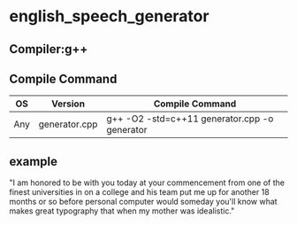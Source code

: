 # english_speech_generator

## Compiler:g++

## Compile Command

| OS | Version | Compile Command |
| --- | --- | --- |
|  Any | generator.cpp | g++ -O2 -std=c++11 generator.cpp -o generator  |

## example

 "I am honored to be with you today at your commencement from one of the finest universities in on a college and his team put me up for another 18 months or so before personal computer would someday you'll know what makes great typography that when my mother was idealistic."
